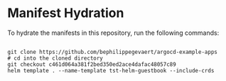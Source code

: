 
# Manifest Hydration

To hydrate the manifests in this repository, run the following commands:

```shell

git clone https://github.com/bephilippegevaert/argocd-example-apps
# cd into the cloned directory
git checkout c461d064a381f2bed350ed2ace4dafac48057c89
helm template . --name-template tst-helm-guestbook --include-crds
```